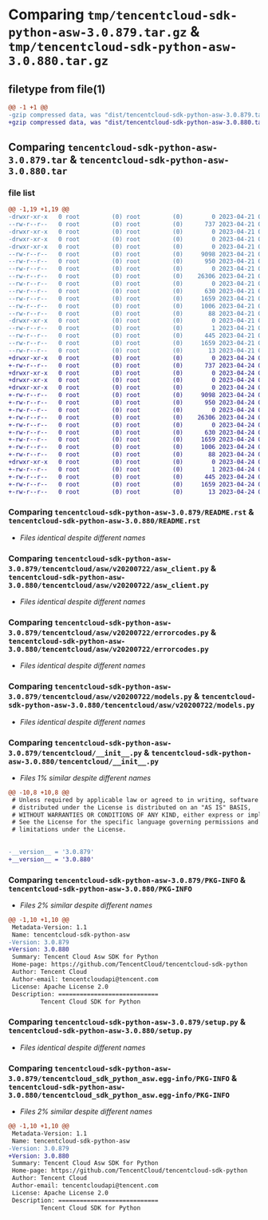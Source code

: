 # Comparing `tmp/tencentcloud-sdk-python-asw-3.0.879.tar.gz` & `tmp/tencentcloud-sdk-python-asw-3.0.880.tar.gz`

## filetype from file(1)

```diff
@@ -1 +1 @@
-gzip compressed data, was "dist/tencentcloud-sdk-python-asw-3.0.879.tar", last modified: Fri Apr 21 00:29:11 2023, max compression
+gzip compressed data, was "dist/tencentcloud-sdk-python-asw-3.0.880.tar", last modified: Mon Apr 24 02:45:17 2023, max compression
```

## Comparing `tencentcloud-sdk-python-asw-3.0.879.tar` & `tencentcloud-sdk-python-asw-3.0.880.tar`

### file list

```diff
@@ -1,19 +1,19 @@
-drwxr-xr-x   0 root         (0) root         (0)        0 2023-04-21 00:29:11.000000 tencentcloud-sdk-python-asw-3.0.879/
--rw-r--r--   0 root         (0) root         (0)      737 2023-04-21 00:29:04.000000 tencentcloud-sdk-python-asw-3.0.879/README.rst
-drwxr-xr-x   0 root         (0) root         (0)        0 2023-04-21 00:29:11.000000 tencentcloud-sdk-python-asw-3.0.879/tencentcloud/
-drwxr-xr-x   0 root         (0) root         (0)        0 2023-04-21 00:29:11.000000 tencentcloud-sdk-python-asw-3.0.879/tencentcloud/asw/
-drwxr-xr-x   0 root         (0) root         (0)        0 2023-04-21 00:29:11.000000 tencentcloud-sdk-python-asw-3.0.879/tencentcloud/asw/v20200722/
--rw-r--r--   0 root         (0) root         (0)     9098 2023-04-21 00:29:04.000000 tencentcloud-sdk-python-asw-3.0.879/tencentcloud/asw/v20200722/asw_client.py
--rw-r--r--   0 root         (0) root         (0)      950 2023-04-21 00:29:04.000000 tencentcloud-sdk-python-asw-3.0.879/tencentcloud/asw/v20200722/errorcodes.py
--rw-r--r--   0 root         (0) root         (0)        0 2023-04-21 00:29:04.000000 tencentcloud-sdk-python-asw-3.0.879/tencentcloud/asw/v20200722/__init__.py
--rw-r--r--   0 root         (0) root         (0)    26306 2023-04-21 00:29:04.000000 tencentcloud-sdk-python-asw-3.0.879/tencentcloud/asw/v20200722/models.py
--rw-r--r--   0 root         (0) root         (0)        0 2023-04-21 00:29:04.000000 tencentcloud-sdk-python-asw-3.0.879/tencentcloud/asw/__init__.py
--rw-r--r--   0 root         (0) root         (0)      630 2023-04-21 00:29:04.000000 tencentcloud-sdk-python-asw-3.0.879/tencentcloud/__init__.py
--rw-r--r--   0 root         (0) root         (0)     1659 2023-04-21 00:29:11.000000 tencentcloud-sdk-python-asw-3.0.879/PKG-INFO
--rw-r--r--   0 root         (0) root         (0)     1006 2023-04-21 00:29:04.000000 tencentcloud-sdk-python-asw-3.0.879/setup.py
--rw-r--r--   0 root         (0) root         (0)       88 2023-04-21 00:29:11.000000 tencentcloud-sdk-python-asw-3.0.879/setup.cfg
-drwxr-xr-x   0 root         (0) root         (0)        0 2023-04-21 00:29:11.000000 tencentcloud-sdk-python-asw-3.0.879/tencentcloud_sdk_python_asw.egg-info/
--rw-r--r--   0 root         (0) root         (0)        1 2023-04-21 00:29:11.000000 tencentcloud-sdk-python-asw-3.0.879/tencentcloud_sdk_python_asw.egg-info/dependency_links.txt
--rw-r--r--   0 root         (0) root         (0)      445 2023-04-21 00:29:11.000000 tencentcloud-sdk-python-asw-3.0.879/tencentcloud_sdk_python_asw.egg-info/SOURCES.txt
--rw-r--r--   0 root         (0) root         (0)     1659 2023-04-21 00:29:11.000000 tencentcloud-sdk-python-asw-3.0.879/tencentcloud_sdk_python_asw.egg-info/PKG-INFO
--rw-r--r--   0 root         (0) root         (0)       13 2023-04-21 00:29:11.000000 tencentcloud-sdk-python-asw-3.0.879/tencentcloud_sdk_python_asw.egg-info/top_level.txt
+drwxr-xr-x   0 root         (0) root         (0)        0 2023-04-24 02:45:17.000000 tencentcloud-sdk-python-asw-3.0.880/
+-rw-r--r--   0 root         (0) root         (0)      737 2023-04-24 02:45:17.000000 tencentcloud-sdk-python-asw-3.0.880/README.rst
+drwxr-xr-x   0 root         (0) root         (0)        0 2023-04-24 02:45:17.000000 tencentcloud-sdk-python-asw-3.0.880/tencentcloud/
+drwxr-xr-x   0 root         (0) root         (0)        0 2023-04-24 02:45:17.000000 tencentcloud-sdk-python-asw-3.0.880/tencentcloud/asw/
+drwxr-xr-x   0 root         (0) root         (0)        0 2023-04-24 02:45:17.000000 tencentcloud-sdk-python-asw-3.0.880/tencentcloud/asw/v20200722/
+-rw-r--r--   0 root         (0) root         (0)     9098 2023-04-24 02:45:17.000000 tencentcloud-sdk-python-asw-3.0.880/tencentcloud/asw/v20200722/asw_client.py
+-rw-r--r--   0 root         (0) root         (0)      950 2023-04-24 02:45:17.000000 tencentcloud-sdk-python-asw-3.0.880/tencentcloud/asw/v20200722/errorcodes.py
+-rw-r--r--   0 root         (0) root         (0)        0 2023-04-24 02:45:17.000000 tencentcloud-sdk-python-asw-3.0.880/tencentcloud/asw/v20200722/__init__.py
+-rw-r--r--   0 root         (0) root         (0)    26306 2023-04-24 02:45:17.000000 tencentcloud-sdk-python-asw-3.0.880/tencentcloud/asw/v20200722/models.py
+-rw-r--r--   0 root         (0) root         (0)        0 2023-04-24 02:45:17.000000 tencentcloud-sdk-python-asw-3.0.880/tencentcloud/asw/__init__.py
+-rw-r--r--   0 root         (0) root         (0)      630 2023-04-24 02:45:17.000000 tencentcloud-sdk-python-asw-3.0.880/tencentcloud/__init__.py
+-rw-r--r--   0 root         (0) root         (0)     1659 2023-04-24 02:45:17.000000 tencentcloud-sdk-python-asw-3.0.880/PKG-INFO
+-rw-r--r--   0 root         (0) root         (0)     1006 2023-04-24 02:45:17.000000 tencentcloud-sdk-python-asw-3.0.880/setup.py
+-rw-r--r--   0 root         (0) root         (0)       88 2023-04-24 02:45:17.000000 tencentcloud-sdk-python-asw-3.0.880/setup.cfg
+drwxr-xr-x   0 root         (0) root         (0)        0 2023-04-24 02:45:17.000000 tencentcloud-sdk-python-asw-3.0.880/tencentcloud_sdk_python_asw.egg-info/
+-rw-r--r--   0 root         (0) root         (0)        1 2023-04-24 02:45:17.000000 tencentcloud-sdk-python-asw-3.0.880/tencentcloud_sdk_python_asw.egg-info/dependency_links.txt
+-rw-r--r--   0 root         (0) root         (0)      445 2023-04-24 02:45:17.000000 tencentcloud-sdk-python-asw-3.0.880/tencentcloud_sdk_python_asw.egg-info/SOURCES.txt
+-rw-r--r--   0 root         (0) root         (0)     1659 2023-04-24 02:45:17.000000 tencentcloud-sdk-python-asw-3.0.880/tencentcloud_sdk_python_asw.egg-info/PKG-INFO
+-rw-r--r--   0 root         (0) root         (0)       13 2023-04-24 02:45:17.000000 tencentcloud-sdk-python-asw-3.0.880/tencentcloud_sdk_python_asw.egg-info/top_level.txt
```

### Comparing `tencentcloud-sdk-python-asw-3.0.879/README.rst` & `tencentcloud-sdk-python-asw-3.0.880/README.rst`

 * *Files identical despite different names*

### Comparing `tencentcloud-sdk-python-asw-3.0.879/tencentcloud/asw/v20200722/asw_client.py` & `tencentcloud-sdk-python-asw-3.0.880/tencentcloud/asw/v20200722/asw_client.py`

 * *Files identical despite different names*

### Comparing `tencentcloud-sdk-python-asw-3.0.879/tencentcloud/asw/v20200722/errorcodes.py` & `tencentcloud-sdk-python-asw-3.0.880/tencentcloud/asw/v20200722/errorcodes.py`

 * *Files identical despite different names*

### Comparing `tencentcloud-sdk-python-asw-3.0.879/tencentcloud/asw/v20200722/models.py` & `tencentcloud-sdk-python-asw-3.0.880/tencentcloud/asw/v20200722/models.py`

 * *Files identical despite different names*

### Comparing `tencentcloud-sdk-python-asw-3.0.879/tencentcloud/__init__.py` & `tencentcloud-sdk-python-asw-3.0.880/tencentcloud/__init__.py`

 * *Files 1% similar despite different names*

```diff
@@ -10,8 +10,8 @@
 # Unless required by applicable law or agreed to in writing, software
 # distributed under the License is distributed on an "AS IS" BASIS,
 # WITHOUT WARRANTIES OR CONDITIONS OF ANY KIND, either express or implied.
 # See the License for the specific language governing permissions and
 # limitations under the License.
 
 
-__version__ = '3.0.879'
+__version__ = '3.0.880'
```

### Comparing `tencentcloud-sdk-python-asw-3.0.879/PKG-INFO` & `tencentcloud-sdk-python-asw-3.0.880/PKG-INFO`

 * *Files 2% similar despite different names*

```diff
@@ -1,10 +1,10 @@
 Metadata-Version: 1.1
 Name: tencentcloud-sdk-python-asw
-Version: 3.0.879
+Version: 3.0.880
 Summary: Tencent Cloud Asw SDK for Python
 Home-page: https://github.com/TencentCloud/tencentcloud-sdk-python
 Author: Tencent Cloud
 Author-email: tencentcloudapi@tencent.com
 License: Apache License 2.0
 Description: ============================
         Tencent Cloud SDK for Python
```

### Comparing `tencentcloud-sdk-python-asw-3.0.879/setup.py` & `tencentcloud-sdk-python-asw-3.0.880/setup.py`

 * *Files identical despite different names*

### Comparing `tencentcloud-sdk-python-asw-3.0.879/tencentcloud_sdk_python_asw.egg-info/PKG-INFO` & `tencentcloud-sdk-python-asw-3.0.880/tencentcloud_sdk_python_asw.egg-info/PKG-INFO`

 * *Files 2% similar despite different names*

```diff
@@ -1,10 +1,10 @@
 Metadata-Version: 1.1
 Name: tencentcloud-sdk-python-asw
-Version: 3.0.879
+Version: 3.0.880
 Summary: Tencent Cloud Asw SDK for Python
 Home-page: https://github.com/TencentCloud/tencentcloud-sdk-python
 Author: Tencent Cloud
 Author-email: tencentcloudapi@tencent.com
 License: Apache License 2.0
 Description: ============================
         Tencent Cloud SDK for Python
```

